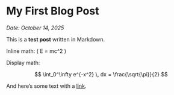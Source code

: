 # My First Blog Post

*Date: October 14, 2025*

This is a **test post** written in Markdown.

Inline math: \( E = mc^2 \)

Display math:

$$
\int_0^\infty e^{-x^2} \, dx = \frac{\sqrt{\pi}}{2}
$$

And here’s some text with a [link](https://example.com).
